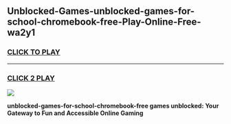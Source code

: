 
## Unblocked-Games-unblocked-games-for-school-chromebook-free-Play-Online-Free-wa2y1
<h3>
<a href="https://premium76.site?title=unblocked-games-for-school-chromebook-free&ref=26A">CLICK TO PLAY</a></h3>
<hr>

<h3>
<a href="https://premium76.site?title=unblocked-games-for-school-chromebook-free&ref=26A">CLICK 2 PLAY</a>
  
</h3>

<a href="https://premium76.site?title=unblocked-games-for-school-chromebook-free&ref=26A"><img src="https://clearcache.store/games.png"></a>


**unblocked-games-for-school-chromebook-free games unblocked: Your Gateway to Fun and Accessible Online Gaming**
